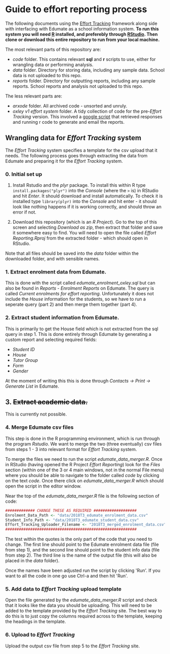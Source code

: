 # Guide to effort reporting process

The following documents using the [Effort Tracking](https://efforttracking.com/) framework along side with interfacing with Edumate as a school information system. **To run this system you will need [R](https://www.r-project.org/) installed, and preferebly through [RStudio](https://www.rstudio.com/). Then clone or download this entire repository to run from your local machine.** 

The most relevant parts of this repository are:

* _code_ folder. This contains relevant __sql__ and __r__ scripts to use, either for wrangling data or performing analysis.
* _data_ folder. Directory for storing data, including any sample data. School data is not uploaded to this repo.
* _reports_ folder. Directory for outputting reports, including any sample reports. School reports and analysis not uploaded to this repo.

The less relevant parts are:

* _arxode_ folder. All archived code - unsorted and unruly.
* _oxley v1 effort system_ folder. A tidy collection of code for the pre-_Effort Tracking_ version. This involved a [google script](https://script.google.com/d/1hPkOWuOQs6az5Lpf9RFZCSlDeq1Oe1gYmRpWIN-0Lmm3oLgAEhx96yD2/edit) that retrieved responses and running r code to generate and email the reports.

## Wrangling data for _Effort Tracking_ system

The _Effort Tracking_ system specifies a template for the csv upload that it needs. The following process goes through extracting the data from Edumate and preparing it for the *Effort Tracking* system. 

### 0. Initial set up

1. Install Rstudio and the *plyr* package. To install this within R type `install.packages("plyr")` into the *Console* (where the `>` is) in RStudio and hit *Enter*. It should download and install automatically. To check it is installed type `library(plyr)` into the *Console* and hit enter - it should look like nothing happens if it is working correctly, and should throw an error if not.

2. Download this repository (which is an *R Project*). Go to the top of this screen and selecting *Download as zip*, then extract that folder and save it somewhere easy to find. You will need to open the file called *Effort Reporting.Rproj* from the extracted folder - which should open in RStudio.

Note that all files should be saved into the *data* folder within the downloaded folder, and with sensible names. 

### 1. Extract enrolment data from Edumate. 

This is done with the script called *edumate_enrolment_oxley.sql* but can also be found in *Reports - Enrolment Reports* on Edumate. The query is called *Current enrolments for effort reporting*. Unfortunately it does not include the *House* information for the students, so we have to run a seperate query (part 2) and then merge them together (part 4).

### 2. Extract student information from Edumate.

This is primarily to get the House field which is not extracted from the sql query in step 1. This is done entirely through Edumate by generating a custom report and selecting required fields: 

* *Student ID*
* *House*
* *Tutor Group*
* *Form* 
* *Gender*

At the moment of writing this this is done through *Contacts -> Print -> Generate List* in Edumate. 

## 3. ~~Extract academic data.~~ 

This is currently not possible.

### 4. Merge Edumate csv files 

This step is done in the R programming environment, which is run through the program *Rstudio*. We want to merge the two (three eventually) csv files from steps 1 - 3 into relevant format for _Effort Tracking_ system. 

To merge the files we need to run the script *edumate_data_merger.R*.  Once in RStudio (having opened the R Project *Effort Reporting*) look for the *Files* section (within one of the 3 or 4 main windows, not in the normal File menu) where you should be able to navigate to the folder called *code* by clicking on the text *code*. Once there click on *edumate_data_merger.R* which should open the script in the editor window. 

Near the top of the *edumate_data_merger.R* file is the following section of code:

``` r
############# CHANGE THESE AS REQUIRED ###################
Enrolment_Data_Path <- "data/2018T3_edumate_enrolment_data.csv"
Student_Info_Path <- "data/2018T3_edumate_student_data.csv"
Effort_Tracking_Uploader_Filename <- "2018T3_merged_enrolment_data.csv"
##########################################################
```

The test within the quotes is the only part of the code that you need to change. The first line should point to the Edumate enrolment data file (file from step 1), and the second line should point to the student info data (file from step 2). The third line is the name of the output file (this will also be placed in the *data* folder).

Once the names have been adjusted run the script by clicking 'Run'. If you want to all the code in one go use Ctrl-a and then hit 'Run'. 

### 5. Add data to *Effort Tracking* upload template

Open the file generated by the *edumate_data_merger.R* script and check that it looks like the data you should be uploading. This will need to be added to the template provided by the *Effort Tracking* site. The best way to do this is to just copy the columns required across to the template, keeping the headings in the template. 

### 6. Upload to *Effort Tracking*

Upload the output csv file from step 5 to the _Effort Tracking_ site.



